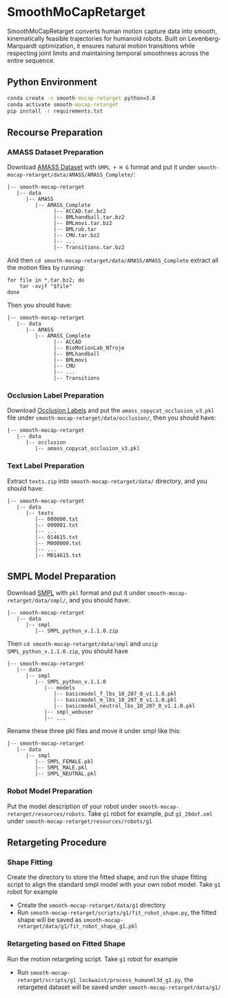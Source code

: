 # SmoothMoCapRetarget
SmoothMoCapRetarget converts human motion capture data into smooth, kinematically feasible trajectories for humanoid robots. Built on Levenberg-Marquardt optimization, it ensures natural motion transitions while respecting joint limits and maintaining temporal smoothness across the entire sequence.

## Python Environment

```cmd
conda create -n smooth-mocap-retarget python=3.8
conda activate smooth-mocap-retarget
pip install -r requirements.txt
```

## Recourse Preparation

### AMASS Dataset Preparation
Download [AMASS Dataset](https://amass.is.tue.mpg.de/index.html) with `SMPL + H G` format and put it under `smooth-mocap-retarget/data/AMASS/AMASS_Complete/`:
```
|-- smooth-mocap-retarget
   |-- data
      |-- AMASS
         |-- AMASS_Complete 
               |-- ACCAD.tar.bz2
               |-- BMLhandball.tar.bz2
               |-- BMLmovi.tar.bz2
               |-- BMLrub.tar
               |-- CMU.tar.bz2
               |-- ...
               |-- Transitions.tar.bz2

```

And then `cd smooth-mocap-retarget/data/AMASS/AMASS_Complete` extract all the motion files by running:
```
for file in *.tar.bz2; do
    tar -xvjf "$file"
done
```

Then you should have:
```
|-- smooth-mocap-retarget
   |-- data
      |-- AMASS
         |-- AMASS_Complete 
               |-- ACCAD
               |-- BioMotionLab_NTroje
               |-- BMLhandball
               |-- BMLmovi
               |-- CMU
               |-- ...
               |-- Transitions

```

### Occlusion Label Preparation

Download [Occlusion Labels](https://drive.google.com/uc?id=1uzFkT2s_zVdnAohPWHOLFcyRDq372Fmc) and put the `amass_copycat_occlusion_v3.pkl` file under `smooth-mocap-retarget/data/occlusion/`, then you should have:
```
|-- smooth-mocap-retarget
   |-- data
      |-- occlusion
         |-- amass_copycat_occlusion_v3.pkl
```

### Text Label Preparation

Extract `texts.zip` into `smooth-mocap-retarget/data/` directory, and you should have:
```
|-- smooth-mocap-retarget
   |-- data
      |-- texts
         |-- 000000.txt
         |-- 000001.txt
         |-- ...
         |-- 014615.txt
         |-- M000000.txt
         |-- ...
         |-- M014615.txt
```

## SMPL Model Preparation

Download [SMPL](https://smpl.is.tue.mpg.de/download.php) with `pkl` format and put it under `smooth-mocap-retarget/data/smpl/`, and you should have:
```
|-- smooth-mocap-retarget
   |-- data
      |-- smpl
         |-- SMPL_python_v.1.1.0.zip
```

Then `cd smooth-mocap-retarget/data/smpl` and  `unzip SMPL_python_v.1.1.0.zip`, you should have 
```
|-- smooth-mocap-retarget
   |-- data
      |-- smpl
         |-- SMPL_python_v.1.1.0
            |-- models
               |-- basicmodel_f_lbs_10_207_0_v1.1.0.pkl
               |-- basicmodel_m_lbs_10_207_0_v1.1.0.pkl
               |-- basicmodel_neutral_lbs_10_207_0_v1.1.0.pkl
            |-- smpl_webuser
            |-- ...
```
Rename these three pkl files and move it under smpl like this:
```
|-- smooth-mocap-retarget
   |-- data
      |-- smpl
         |-- SMPL_FEMALE.pkl
         |-- SMPL_MALE.pkl
         |-- SMPL_NEUTRAL.pkl
```

### Robot Model Preparation

Put the model description of your robot under `smooth-mocap-retarget/resources/robots`.
Take `g1` robot for example, put `g1_29dof.xml` under `smooth-mocap-retarget/resources/robots/g1`

## Retargeting Procedure

### Shape Fitting

Create the directory to store the fitted shape, and run the shape fitting script to align the standard smpl model with your own robot model.
Take `g1` robot for example
- Create the `smooth-mocap-retarget/data/g1` directory
- Run `smooth-mocap-retarget/scripts/g1/fit_robot_shape.py`, the fitted shape will be saved as `smooth-mocap-retarget/data/g1/fit_robot_shape_g1.pkl`

### Retargeting based on Fitted Shape

Run the motion retargeting script.
Take `g1` robot for example
- Run `smooth-mocap-retarget/scripts/g1_lockwaist/process_humanml3d_g1.py`, the retargeted dataset will be saved under `smooth-mocap-retarget/data/g1/`